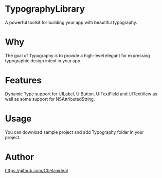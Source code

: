 # TypographyLibrary

A powerful toolkit for building your app with beautiful typography.

# Why
The goal of Typography is to provide a high-level elegant for expressing typographic design intent in your app.

# Features
Dynamic Type support for UILabel, UIButton, UITextField and UITextView as well as some support for NSAttributedString.

# Usage
You can download sample project and add Typography folder in your project.

# Author
https://github.com/Chetanideal
